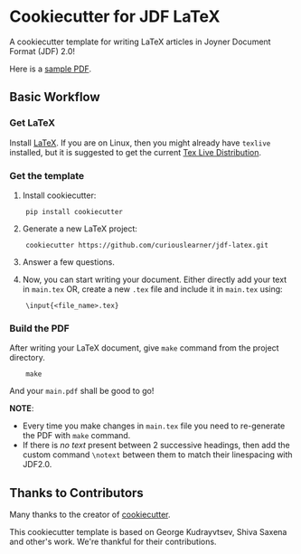 # Cookiecutter for JDF LaTeX

A cookiecutter template for writing LaTeX articles in Joyner Document Format (JDF) 2.0!

Here is a [sample PDF](https://github.com/curiouslearner/jdf-latex/blob/master/{{cookiecutter.project_name}}/sample/sample.pdf).

## Basic Workflow

### Get LaTeX

Install [LaTeX](https://www.latex-project.org/get/). If you are on Linux, then you might already have `texlive` installed, but it is suggested to get the current [Tex Live Distribution](https://www.tug.org/texlive/).

### Get the template

1. Install cookiecutter:
```
    pip install cookiecutter
```

2. Generate a new LaTeX project:
```
    cookiecutter https://github.com/curiouslearner/jdf-latex.git
```

3. Answer a few questions.

4. Now, you can start writing your document. Either directly add your text in `main.tex` OR, create a new `.tex` file and include it in `main.tex` using:
```
    \input{<file_name>.tex}
```

### Build the PDF

After writing your LaTeX document, give `make` command from the project directory.

```shell
    make
```

And your `main.pdf` shall be good to go!

__NOTE__:
- Every time you make changes in `main.tex` file you need to re-generate the PDF with `make` command.
- If there is _no text_ present between 2 successive headings, then add the custom command `\notext` between them to match their linespacing with JDF2.0.

## Thanks to Contributors

Many thanks to the creator of [cookiecutter](https://github.com/audreyr/cookiecutter).

This cookiecutter template is based on George Kudrayvtsev, Shiva Saxena and other's work. We're thankful for their contributions.
